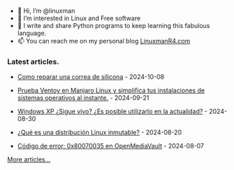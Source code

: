 - 👋 Hi, I’m @linuxman
- 👀 I’m interested in Linux and Free software
- 🌱 I write and share Python programs to keep learning this fabulous language.
- 📫 You can reach me on my personal blog [LinuxmanR4.com](https://linuxmanr4.com)

### Latest articles.


  * <a href="https://linuxmanr4.com/2024/10/08/como-reparar-una-correa-de-silicona/" target="_blank">Como reparar una correa de silicona</a> - 2024-10-08

  * <a href="https://linuxmanr4.com/2024/09/21/probando-ventoy-en-manjaro-linux/" target="_blank">Prueba Ventoy en Manjaro Linux y simplifica tus instalaciones de sistemas operativos al instante.</a> - 2024-09-21

  * <a href="https://linuxmanr4.com/2024/08/30/windows-xp-sigue-vivo-es-posible-utilizarlo-en-la-actualidad/" target="_blank">Windows XP ¿Sigue vivo? ¿Es posible utilizarlo en la actualidad?</a> - 2024-08-30

  * <a href="https://linuxmanr4.com/2024/08/20/que-es-una-distribucion-linux-inmutable/" target="_blank">¿Qué es una distribución Linux inmutable?</a> - 2024-08-20

  * <a href="https://linuxmanr4.com/2024/08/07/codigo-de-error-0x80070035-en-openmediavault/" target="_blank">Código de error: 0x80070035 en OpenMediaVault</a> - 2024-08-07


[More articles...](https://linuxmanr4.com/archivo-general/)